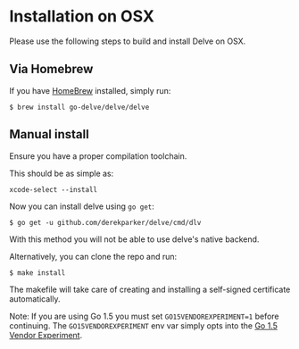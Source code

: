 # Installation on OSX

Please use the following steps to build and install Delve on OSX.

## Via Homebrew

If you have [HomeBrew](http://brew.sh/) installed, simply run:

```
$ brew install go-delve/delve/delve
```

## Manual install

Ensure you have a proper compilation toolchain.

This should be as simple as:

`xcode-select --install`

Now you can install delve using `go get`:

```
$ go get -u github.com/derekparker/delve/cmd/dlv
```

With this method you will not be able to use delve's native backend.

Alternatively, you can clone the repo and run:

```
$ make install
```

The makefile will take care of creating and installing a self-signed certificate automatically.

Note: If you are using Go 1.5 you must set `GO15VENDOREXPERIMENT=1` before continuing. The `GO15VENDOREXPERIMENT` env var simply opts into the [Go 1.5 Vendor Experiment](https://docs.google.com/document/d/1Bz5-UB7g2uPBdOx-rw5t9MxJwkfpx90cqG9AFL0JAYo/).
